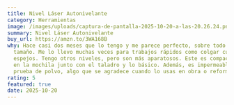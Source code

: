 ```yaml
---
title: Nivel Láser Autonivelante
category: Herramientas
image: /images/uploads/captura-de-pantalla-2025-10-20-a-las-20.26.24.png
summary: Nivel Láser Autonivelante
buy_url: https://amzn.to/3WA168B
why: Hace casi dos meses que lo tengo y me parece perfecto, sobre todo por el
  tamaño. Me lo llevo muchas veces para trabajos rápidos como colgar cuadros o
  espejos. Tengo otros niveles, pero son más aparatosos. Este es compacto, cabe
  en la mochila junto con el taladro y lo básico. Además, es impermeable y a
  prueba de polvo, algo que se agradece cuando lo usas en obra o reformas.
rating: 5
featured: true
date: 2025-10-20
---
```

